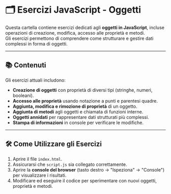 # 🗂️ Esercizi JavaScript - Oggetti

Questa cartella contiene esercizi dedicati agli **oggetti in JavaScript**, incluse operazioni di creazione, modifica, accesso alle proprietà e metodi.  
Gli esercizi permettono di comprendere come strutturare e gestire dati complessi in forma di oggetti.

---

## 📚 Contenuti

Gli esercizi attuali includono:

- **Creazione di oggetti** con proprietà di diversi tipi (stringhe, numeri, booleani).  
- **Accesso alle proprietà** usando notazione a punti e parentesi quadre.  
- **Aggiunta, modifica e rimozione di proprietà** di un oggetto.  
- **Aggiunta di metodi** agli oggetti e chiamata di funzioni interne.  
- **Oggetti annidati** per rappresentare dati strutturati più complessi.  
- **Stampa di informazioni** in console per verificare le modifiche.

---

## 🛠️ Come Utilizzare gli Esercizi

1. Aprire il file `index.html`.  
2. Assicurarsi che `script.js` sia collegato correttamente.  
3. Aprire la **console del browser** (tasto destro → "Ispeziona" → "Console") per visualizzare i risultati.  
4. Modificare ed eseguire il codice per sperimentare con nuovi oggetti, proprietà e metodi.